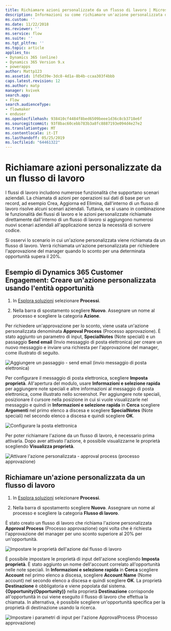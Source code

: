 ```yaml
---
title: Richiamare azioni personalizzate da un flusso di lavoro | MicrosoftDocs
description: Informazioni su come richiamare un'azione personalizzata da un flusso di lavoro
ms.custom: ''
ms.date: 11/22/2018
ms.reviewer: ''
ms.service: flow
ms.suite: ''
ms.tgt_pltfrm: ''
ms.topic: article
applies_to:
- Dynamics 365 (online)
- Dynamics 365 Version 9.x
- powerapps
author: Mattp123
ms.assetid: 1fd5d39e-3dc8-4d1a-8b4b-ccaa303f4bbb
caps.latest.revision: 12
ms.author: matp
manager: kvivek
search.app:
- Flow
search.audienceType:
- flowmaker
- enduser
ms.openlocfilehash: 938410cf4484f8bed6509beee1d36c8cb3718e6f
ms.sourcegitcommit: 93f8bac60cebb783b3a8fc8887193e094d4e27e2
ms.translationtype: MT
ms.contentlocale: it-IT
ms.lasthandoff: 05/25/2019
ms.locfileid: "64461322"
---
```

# <a name="invoke-custom-actions-from-a-workflow"></a>Richiamare azioni personalizzate da un flusso di lavoro

I flussi di lavoro includono numerose funzionalità che supportano scenari aziendali. La chiamata di azioni per operazioni sui dati di base per un record, ad esempio Crea, Aggiorna ed Elimina, dall'interno di un flusso di lavoro risolve alcuni scenari aziendali. Tuttavia, se si usano in combinazione le funzionalità dei flussi di lavoro e le azioni personalizzate richiamate direttamente dall'interno di un flusso di lavoro si aggiungono numerosi nuovi scenari aziendali all'applicazione senza la necessità di scrivere codice.  
  
 Si osservi lo scenario in cui un'azione personalizzata viene richiamata da un flusso di lavoro. Verrà richiamata un'azione personalizzata per richiedere l'approvazione del manager quando lo sconto per una determinata opportunità supera il 20%.  
  
<a name="action"></a>   
## <a name="dynamics-365-customer-engagement-example-create-a-custom-action-using-the-opportunity-entity"></a>Esempio di Dynamics 365 Customer Engagement: Creare un'azione personalizzata usando l'entità opportunità
  
1. In [Esplora soluzioni](/powerapps/maker/model-driven-apps/advanced-navigation#solution-explorer) selezionare **Processi**.  
  
2.  Nella barra di spostamento scegliere **Nuovo**. Assegnare un nome al processo e scegliere la categoria **Azione**.  
  
 Per richiedere un'approvazione per lo sconto, viene usata un'azione personalizzata denominata **Approval Process** (Processo approvazione). È stato aggiunto un parametro di input, **SpecialNotes** (Note speciali) e un passaggio **Send email** (Invio messaggio di posta elettronica) per creare un nuovo messaggio e inviare una richiesta per l'approvazione del manager, come illustrato di seguito.  
  
 ![Aggiungere un passaggio &#45; send email (invio messaggio di posta elettronica)](media/enable-custom-action-approval-proces-sadd-email.png "Aggiungere un passaggio - send email (invio messaggio di posta elettronica)")  
  
 Per configurare il messaggio di posta elettronica, scegliere **Imposta proprietà**. All'apertura del modulo, usare **Informazioni e selezione rapida** per aggiungere note speciali e altre informazioni al messaggio di posta elettronica, come illustrato nello screenshot. Per aggiungere note speciali, posizionare il cursore nella posizione in cui si vuole visualizzarle nel messaggio e quindi in **Informazioni e selezione rapida** in **Cerca** scegliere **Argomenti** nel primo elenco a discesa e scegliere **SpecialNotes** (Note speciali) nel secondo elenco a discesa e quindi scegliere **OK**.  
  
 ![Configurare la posta elettronica](media/enable-custom-action-approval-process-setup-email.png "Configurare la posta elettronica")  
  
 Per poter richiamare l'azione da un flusso di lavoro, è necessario prima attivarla. Dopo aver attivato l'azione, è possibile visualizzarne le proprietà scegliendo **Visualizza proprietà**.  
  
 ![Attivare l'azione personalizzata &#45; approval process (processo approvazione)](media/enable-custom-action-approval-process-activate-action.png "Attivare l'azione personalizzata - approval process (processo approvazione)")  
  
<a name="workflow"></a>   
## <a name="invoke-a-custom-action-from-a-workflow"></a>Richiamare un'azione personalizzata da un flusso di lavoro  
  
1. In [Esplora soluzioni](/powerapps/maker/model-driven-apps/advanced-navigation#solution-explorer) selezionare **Processi**.   
  
2.  Nella barra di spostamento scegliere **Nuovo**. Assegnare un nome al processo e scegliere la categoria **Flusso di lavoro**.  
  
 È stato creato un flusso di lavoro che richiama l'azione personalizzata **Approval Process** (Processo approvazione) ogni volta che è richiesta l'approvazione del manager per uno sconto superiore al 20% per un'opportunità.  
  
 ![Impostare le proprietà dell'azione dal flusso di lavoro](media/enable-custom-action-from-workflow.png "Impostare le proprietà dell'azione dal flusso di lavoro")  
  
 È possibile impostare le proprietà di input dell'azione scegliendo **Imposta proprietà**. È stato aggiunto un nome dell'account correlato all'opportunità nelle note speciali. In **Informazioni e selezione rapida** in **Cerca** scegliere **Account** nel primo elenco a discesa, scegliere **Account Name** (Nome account) nel secondo elenco a discesa e quindi scegliere **OK**. La proprietà **Destinazione** è obbligatoria e viene popolata dal sistema. **{Opportunity(Opportunity)}** nella proprietà **Destinazione** corrisponde all'opportunità in cui viene eseguito il flusso di lavoro che effettua la chiamata. In alternativa, è possibile scegliere un'opportunità specifica per la proprietà di destinazione usando la ricerca.  
  
 ![Impostare i parametri di input per l'azione ApprovalProcess (Processo approvazione)](media/enable-customaction-workflow-set-properties.png "Impostare i parametri di input per l'azione ApprovalProcess (Processo approvazione)")  
  



